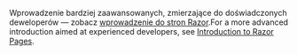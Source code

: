 <span data-ttu-id="bf2ad-101">Wprowadzenie bardziej zaawansowanych, zmierzające do doświadczonych deweloperów — zobacz [wprowadzenie do stron Razor](xref:razor-pages/index).</span><span class="sxs-lookup"><span data-stu-id="bf2ad-101">For a more advanced introduction aimed at experienced developers, see [Introduction to Razor Pages](xref:razor-pages/index).</span></span>
